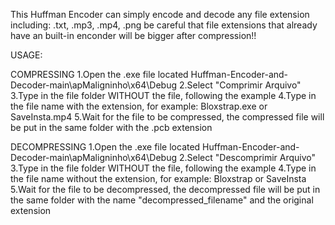 This Huffman Encoder can simply encode and decode any file extension
including: .txt, .mp3, .mp4, .png
be careful that file extensions that already have an built-in enconder will be bigger after compression!!

USAGE:

COMPRESSING
1.Open the .exe file located Huffman-Encoder-and-Decoder-main\apMaligninho\x64\Debug
2.Select "Comprimir Arquivo"
3.Type in the file folder WITHOUT the file, following the example
4.Type in the file name with the extension, for example: Bloxstrap.exe or SaveInsta.mp4
5.Wait for the file to be compressed, the compressed file will be put in the same folder with the .pcb extension

DECOMPRESSING
1.Open the .exe file located Huffman-Encoder-and-Decoder-main\apMaligninho\x64\Debug
2.Select "Descomprimir Arquivo"
3.Type in the file folder WITHOUT the file, following the example
4.Type in the file name without the extension, for example: Bloxstrap or SaveInsta
5.Wait for the file to be decompressed, the decompressed file will be put in the same folder with the name "decompressed_filename" and the original extension
